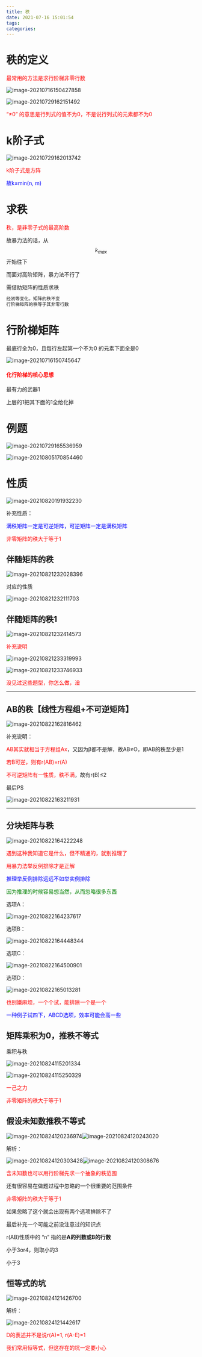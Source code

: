 ```yaml
---
title: 秩
date: 2021-07-16 15:01:54
tags:
categories:
---
```


# 秩的定义

<font color=red>最常用的方法是求行阶梯非零行数</font>

![image-20210716150427858](https://gitee.com/simple_one1/pic/raw/master/image-20210716150427858.png)

![image-20210729162151492](https://gitee.com/simple_one1/pic/raw/master/image-20210729162151492.png)

<font color=red>“≠0” 的意思是行列式的值不为0，不是说行列式的元素都不为0</font>



# k阶子式

![image-20210729162013742](https://gitee.com/simple_one1/pic/raw/master/image-20210729162013742.png)

<font color=red>k阶子式是方阵</font>

<font color=blue>故k≤min(n, m)</font>



# 求秩

<font color=red>秩，是非零子式的最高阶数</font>

故暴力法的话，从$$k_{max}$$开始往下

而面对高阶矩阵，暴力法不行了

需借助矩阵的性质求秩

```bash
经初等变化，矩阵的秩不变
行阶梯矩阵的秩等于其非零行数
```



# 行阶梯矩阵

最底行全为0，且每行左起第一个不为0 的元素下面全是0

![image-20210716150745647](https://gitee.com/simple_one1/pic/raw/master/image-20210716150745647.png)

#### <font color=red>化行阶梯的核心思想</font>

最有力的武器1

上层的1把其下面的1全给化掉



# 例题



![image-20210729165536959](https://gitee.com/simple_one1/pic/raw/master/image-20210729165536959.png)

![image-20210805170854460](https://gitee.com/simple_one1/pic/raw/master/image-20210805170854460.png)



# 性质



![image-20210820191932230](https://gitee.com/simple_one1/pic/raw/master/image-20210820191932230.png)

补充性质：

<font color=blue>满秩矩阵一定是可逆矩阵，可逆矩阵一定是满秩矩阵</font>

<font color=red>非零矩阵的秩大于等于1</font>

## 伴随矩阵的秩

![image-20210821232028396](https://gitee.com/simple_one1/pic/raw/master/image-20210821232028396.png)

对应的性质

![image-20210821232111703](https://gitee.com/simple_one1/pic/raw/master/image-20210821232111703.png)







## 伴随矩阵的秩1

![image-20210821232414573](https://gitee.com/simple_one1/pic/raw/master/image-20210821232414573.png)

<font color=red>补充说明</font>

![image-20210821233319993](https://gitee.com/simple_one1/pic/raw/master/image-20210821233319993.png)

![image-20210821233746933](https://gitee.com/simple_one1/pic/raw/master/image-20210821233746933.png)

<font color=red>没见过这些题型，你怎么做，淦</font>







---

## AB的秩【线性方程组+不可逆矩阵】

![image-20210822162816462](https://gitee.com/simple_one1/pic/raw/master/image-20210822162816462.png)



补充说明：

<font color=red>AB其实就相当于方程组Ax</font>，又因为β都不是解，故AB≠O，即AB的秩至少是1

<font color=red>若B可逆，则有r(AB)=r(A)</font>

<font color=red>不可逆矩阵有一性质，秩不满</font>，故有r(B)≤2

最后PS

![image-20210822163211931](https://gitee.com/simple_one1/pic/raw/master/image-20210822163211931.png)



---

## 分块矩阵与秩

![image-20210822164222248](https://gitee.com/simple_one1/pic/raw/master/image-20210822164222248.png)

<font color=red>遇到这种我知道它是什么，但不精通的，就别推理了</font>

<font color=red>用暴力法举反例排除才是正解</font>

<font color=blue>推理举反例排除远远不如举实例排除</font>

<font color=green>因为推理的时候容易想当然，从而忽略很多东西</font>

选项A：

![image-20210822164237617](https://gitee.com/simple_one1/pic/raw/master/image-20210822164237617.png)

选项B：

![image-20210822164448344](https://gitee.com/simple_one1/pic/raw/master/image-20210822164448344.png)

选项C：

![image-20210822164500901](https://gitee.com/simple_one1/pic/raw/master/image-20210822164500901.png)

选项D：

![image-20210822165013281](https://gitee.com/simple_one1/pic/raw/master/image-20210822165013281.png)

<font color=red>也别嫌麻烦，一个个试，能排除一个是一个</font>

<font color=blue>一种例子试四下，ABCD选项，效率可能会高一些</font>



## 矩阵乘积为0，推秩不等式

乘积与秩

![image-20210824115201334](https://gitee.com/simple_one1/pic/raw/master/image-20210824115201334.png)

![image-20210824115250329](https://gitee.com/simple_one1/pic/raw/master/image-20210824115250329.png)

<font color=red>一己之力</font>

<font color=red>非零矩阵的秩大于等于1</font>





## 假设未知数推秩不等式

![image-20210824120236974](https://gitee.com/simple_one1/pic/raw/master/image-20210824120236974.png)![image-20210824120243020](https://gitee.com/simple_one1/pic/raw/master/image-20210824120243020.png)

解析：

![image-20210824120303428](https://gitee.com/simple_one1/pic/raw/master/image-20210824120303428.png)![image-20210824120308676](https://gitee.com/simple_one1/pic/raw/master/image-20210824120308676.png)

<font color=red>含未知数也可以用行阶梯先求一个抽象的秩范围</font>

还有很容易在做题过程中忽略的一个很重要的范围条件

<font color=red>非零矩阵的秩大于等于1</font>

如果忽略了这个就会出现有两个选项排除不了

最后补充一个可能之前没注意过的知识点

r(AB)性质中的 “n” 指的是**A的列数或B的行数**

小于3or4，则取小的3

小于3





## 恒等式的坑

![image-20210824121426700](https://gitee.com/simple_one1/pic/raw/master/image-20210824121426700.png)

解析：

![image-20210824121442617](https://gitee.com/simple_one1/pic/raw/master/image-20210824121442617.png)

<font color=red>D的表述并不是说r(A)=1, r(A-E)=1</font>

<font color=red>我们常用恒等式，但这存在的坑一定要小心</font>